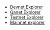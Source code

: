 
- [Devnet Explorer](https://dashboard.dev.grid.tf)
- [Qanet Explorer](https://dashboard.qa.grid.tf)
- [Testnet Explorer](https://dashboard.test.grid.tf)
- [Mainnet explorer](https://dashboard.grid.tf) 
<!-- - Overview of all nodes in the world, over all nets https://explorer.threefold.io/  (not useful to find node on specific net). ==> comment because it's pointing to TFGrid 2--> 
